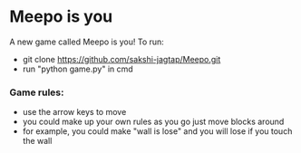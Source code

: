 # Meepo is you
A new game called Meepo is you!
To run:

- git clone https://github.com/sakshi-jagtap/Meepo.git
- run "python game.py" in cmd

### Game rules:
- use the arrow keys to move 
- you could make up your own rules as you go just move blocks around
- for example, you could make "wall is lose" and you will lose if you touch the wall
